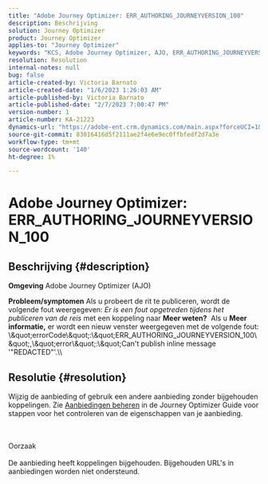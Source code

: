 ```yaml
---
title: "Adobe Journey Optimizer: ERR_AUTHORING_JOURNEYVERSION_100"
description: Beschrijving
solution: Journey Optimizer
product: Journey Optimizer
applies-to: "Journey Optimizer"
keywords: "KCS, Adobe Journey Optimizer, AJO, ERR_AUTHORING_JOURNEYVERSION_100, publish trip"
resolution: Resolution
internal-notes: null
bug: false
article-created-by: Victoria Barnato
article-created-date: "1/6/2023 1:26:03 AM"
article-published-by: Victoria Barnato
article-published-date: "2/7/2023 7:00:47 PM"
version-number: 1
article-number: KA-21223
dynamics-url: "https://adobe-ent.crm.dynamics.com/main.aspx?forceUCI=1&pagetype=entityrecord&etn=knowledgearticle&id=e6469711-618d-ed11-81ac-6045bd006239"
source-git-commit: 83016416d5f2111ae2f4e6e9ec0ffbfedf2d7a3e
workflow-type: tm+mt
source-wordcount: '140'
ht-degree: 1%

---
```


# Adobe Journey Optimizer: ERR_AUTHORING_JOURNEYVERSION_100

## Beschrijving {#description}

<b>Omgeving</b>
Adobe Journey Optimizer (AJO)


<b>Probleem/symptomen</b>
Als u probeert de rit te publiceren, wordt de volgende fout weergegeven: *Er is een fout opgetreden tijdens het publiceren van de reis* met een koppeling naar <b>Meer weten?</b>  Als u <b>Meer informatie,</b> er wordt een nieuw venster weergegeven met de volgende fout: \\\&quot;errorCode\\\&quot;:\\\&quot;ERR_AUTHORING_JOURNEYVERSION_100\\\&quot;,\\\&quot;error\\\&quot;:\\\&quot;Can&#39;t publish inline message &#39;&quot;REDACTED&quot;&#39;.\\\

## Resolutie {#resolution}


Wijzig de aanbieding of gebruik een andere aanbieding zonder bijgehouden koppelingen. Zie [Aanbiedingen beheren](https://experienceleague.adobe.com/docs/journey-optimizer/using/offer-decisioning/managing-offers-in-the-offer-library/configure-offers/creating-personalized-offers.html?lang=en#offer-list) in de Journey Optimizer Guide voor stappen voor het controleren van de eigenschappen van je aanbieding.


<br><br>Oorzaak<br><br>
De aanbieding heeft koppelingen bijgehouden. Bijgehouden URL&#39;s in aanbiedingen worden niet ondersteund.
